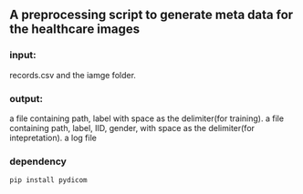 ## A preprocessing script to generate meta data for the healthcare images

### input:
records.csv and the iamge folder.

### output:
a file containing path, label  with space as the delimiter(for training).
a file containing path, label, IID, gender, with space as the delimiter(for intepretation).
a log file


### dependency
`pip install pydicom`
